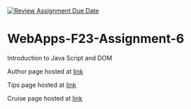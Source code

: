 [![Review Assignment Due Date](https://classroom.github.com/assets/deadline-readme-button-24ddc0f5d75046c5622901739e7c5dd533143b0c8e959d652212380cedb1ea36.svg)](https://classroom.github.com/a/b9NC0g7h)

# WebApps-F23-Assignment-6

Introduction to Java Script and DOM

Author page hosted at [link](https://44-563-webapps-f23.github.io/44563-webapps-f23-assignment6-bonakash/author)

Tips page hosted at [link](https://44-563-webapps-f23.github.io/44563-webapps-f23-assignment6-bonakash/tips)

Cruise page hosted at [link](https://44-563-webapps-f23.github.io/44563-webapps-f23-assignment6-bonakash/cruise)

